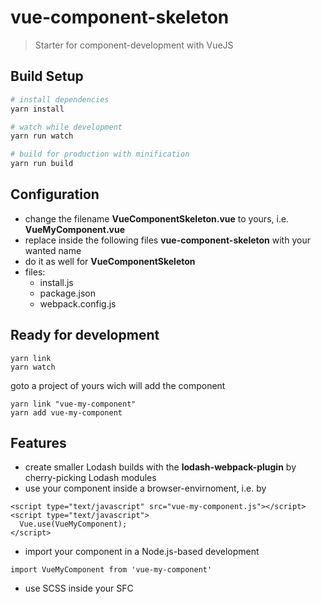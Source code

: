 # vue-component-skeleton

> Starter for component-development with VueJS

## Build Setup

``` bash
# install dependencies
yarn install

# watch while development
yarn run watch

# build for production with minification
yarn run build
```

## Configuration

- change the filename **VueComponentSkeleton.vue** to yours, i.e. **VueMyComponent.vue**
- replace inside the following files **vue-component-skeleton** with your wanted name
- do it as well for **VueComponentSkeleton**
- files:
	- install.js
	- package.json
	- webpack.config.js

## Ready for development

``` 
yarn link
yarn watch
``` 

goto a project of yours wich will add the component

``` 
yarn link "vue-my-component"
yarn add vue-my-component
``` 
 
## Features

- create smaller Lodash builds with the **lodash-webpack-plugin** by cherry-picking Lodash modules
- use your component inside a browser-envirnoment, i.e. by 

``` 
<script type="text/javascript" src="vue-my-component.js"></script>
<script type="text/javascript">
  Vue.use(VueMyComponent);
</script>
``` 
- import your component in a Node.js-based development 

```
import VueMyComponent from 'vue-my-component'
``` 
- use SCSS inside your SFC